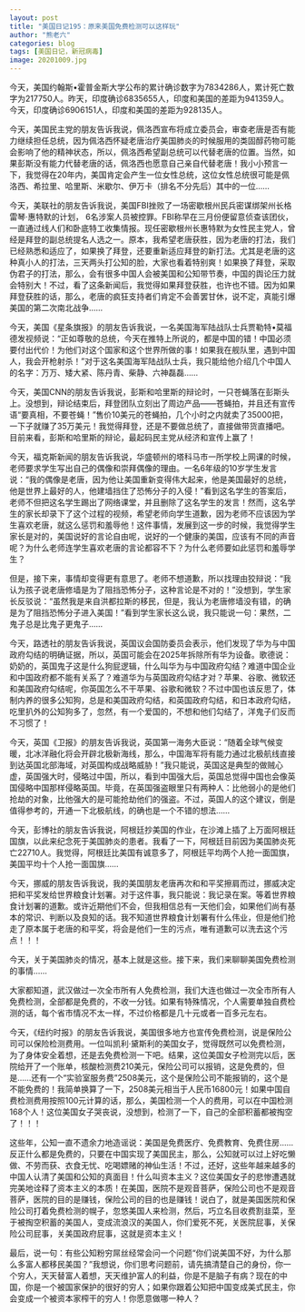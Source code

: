 ```yaml
---
layout: post
title: "美国日记195：原来美国免费检测可以这样玩"
author: "熊老六"
categories: blog
tags: [美国日记，新冠病毒]
image: 20201009.jpg
---
```


今天，美国约翰斯•霍普金斯大学公布的累计确诊数字为7834286人，累计死亡数字为217750人。昨天，印度确诊6835655人，印度和美国的差距为941359人。今天，印度确诊6906151人，印度和美国的差距为928135人。

今天，美国民主党的朋友告诉我说，佩洛西宣布将成立委员会，审查老唐是否有能力继续担任总统，因为佩洛西怀疑老唐治疗美国肺炎的时候服用的类固醇药物可能会影响了他的精神状态，所以，佩洛西希望副总统可以代替老唐的位置。当然，如果彭斯没有能力代替老唐的话，佩洛西也愿意自己亲自代替老唐！我小小预言一下，我觉得在20年内，美国肯定会产生一位女性总统，这位女性总统很可能是佩洛西、希拉里、哈里斯、米歇尔、伊万卡（排名不分先后）其中的一位……

今天，美联社的朋友告诉我说，美国FBI挫败了一场密歇根州民兵密谋绑架州长格雷琴·惠特默的计划， 6名涉案人员被控罪。FBI称早在三月份便留意侦查该团伙，一直通过线人们和卧底特工收集情报。现任密歇根州长惠特默为女性民主党人，曾经是拜登的副总统提名人选之一。原本，我希望老唐获胜，因为老唐的打法，我们已经熟悉和适应了，如果换了拜登，还要重新适应拜登的新打法。尤其是老唐的这种真小人的打法，三天两头打公知的脸，大家也看着特别爽！如果换了拜登，采取伪君子的打法，那么，会有很多中国人会被美国和公知带节奏，中国的舆论压力就会特别大！不过，看了这条新闻后，我觉得如果拜登获胜，也许也不错。因为如果拜登获胜的话，那么，老唐的疯狂支持者们肯定不会善罢甘休，说不定，真能引爆美国的第二次南北战争……

今天，美国《星条旗报》的朋友告诉我说，一名美国海军陆战队士兵贾勒特•莫福德发视频说：“正如尊敬的总统，今天在推特上所说的，都是中国的错！中国必须要付出代价！为他们对这个国家和这个世界所做的事！如果我在舰队里，遇到中国人，我会开枪射杀！”对于这名美国海军陆战队士兵，我只能给他介绍几个中国人的名字：万万、矮大紧、陈丹青、柴静、六神磊磊……

今天，美国CNN的朋友告诉我说，彭斯和哈里斯的辩论时，一只苍蝇落在彭斯头上。没想到，辩论结束后，拜登团队立刻出了周边产品——苍蝇拍，并且还有宣传语“要真相，不要苍蝇！”售价10美元的苍蝇拍，几个小时之内就卖了35000把，一下子就赚了35万美元！我觉得拜登，还是不要做总统了，直接做带货直播吧。目前来看，彭斯和哈里斯的辩论，最起码民主党从经济和宣传上赢了！

今天，福克斯新闻的朋友告诉我说，华盛顿州的塔科马市一所学校上网课的时候，老师要求学生写出自己的偶像和崇拜偶像的理由。一名6年级的10岁学生发言说：“我的偶像是老唐，因为他让美国重新变得伟大起来，他是美国最好的总统，他是世界上最好的人，他建墙挡住了恐怖分子的入侵！”看到这名学生的答案后，老师不但把这名学生踢出了网络课堂，并且删除了这名学生的发言！然而，这名学生的家长却录下了这个过程的视频，希望老师向学生道歉，因为老师不应该因为学生喜欢老唐，就这么惩罚和羞辱他！这件事情，发展到这一步的时候，我觉得学生家长是对的，美国说好的言论自由呢，说好的一个健康的美国，应该有不同的声音呢？为什么老师连学生喜欢老唐的言论都容不下？为什么老师要如此惩罚和羞辱学生？

但是，接下来，事情却变得更有意思了。老师不想道歉，所以找理由狡辩说：“我认为孩子说老唐修墙是为了阻挡恐怖分子，这种言论是不对的！”没想到，学生家长反驳说：“虽然我是来自洪都拉斯的移民，但是，我认为老唐修墙没有错，的确是为了阻挡恐怖分子进入美国！”看到学生家长这么说，我只能说一句：果然，二鬼子总是比鬼子更鬼子……

今天，路透社的朋友告诉我说，英国议会国防委员会表示，他们发现了华为与中国政府勾结的明确证据，所以，英国可能会在2025年拆除所有华为设备。歌德说：奶奶的，英国鬼子这是什么狗屁逻辑，什么叫华为与中国政府勾结？难道中国企业和中国政府都不能有关系了？难道华为与英国政府勾结才对？苹果、谷歌、微软还和美国政府勾结呢，你英国怎么不干苹果、谷歌和微软？不过中国也该反思了，体制内养的很多公知狗，总是和美国政府勾结，和英国政府勾结，和日本政府勾结，吃里扒外的公知狗多了，忽然，有一个爱国的，不想和他们勾结了，洋鬼子们反而不习惯了！

今天，英国《卫报》的朋友告诉我说，英国第一海务大臣说：“随着全球气候变暖，北冰洋融化将会开辟北极新海线，那么，中国海军将有能力通过北极航线直接到达英国北部海域，对英国构成战略威胁！”我只能说，英国这是典型的做贼心虚，英国强大时，侵略过中国，所以，看到中国强大后，英国总觉得中国也会像英国侵略中国那样侵略英国。毕竟，在英国强盗眼里只有两种人：比他弱小的是他们抢劫的对象，比他强大的是可能抢劫他们的强盗。不过，英国人的这个建议，倒是值得参考的，开通一下北极航线，的确也是一个不错的想法……

今天，彭博社的朋友告诉我说，阿根廷抄美国的作业，在沙滩上插了上万面阿根廷国旗，以此来纪念死于美国肺炎的患者。我看了一下，阿根廷目前因为美国肺炎死亡22710人。我觉得，阿根廷比美国有诚意多了，阿根廷平均两个人抢一面国旗，美国平均十个人抢一面国旗……

今天，挪威的朋友告诉我说，我的美国朋友老唐再次和和平奖擦肩而过，挪威决定把和平奖发给世界粮食计划署。对于这件事，我只能说：我记录在案。等着世界粮食计划署的道歉。或许近期他们不会，但我相信总有一天他们会，如果他们尚有基本的常识、判断以及良知的话。我不知道世界粮食计划署有什么伟业，但是他们抢走了原本属于老唐的和平奖，将会是他们一生的污点，唯有道歉可以洗去这个污点！！！

今天，关于美国肺炎的情况，基本上就是这些。接下来，我们来聊聊美国免费检测的事情……

大家都知道，武汉做过一次全市所有人免费检测，我们大连也做过一次全市所有人免费检测，全部都是免费的，不收一分钱。如果有特殊情况，个人需要单独自费检测的话，每个省市情况不太一样，不过价格都是几十元或者一百多元左右。

今天，《纽约时报》的朋友告诉我说，美国很多地方也宣传免费检测，说是保险公司可以保险检测费用。一位叫凯利·黛斯利的美国女子，觉得既然可以免费检测，为了身体安全着想，还是去免费检测一下吧。结果，这位美国女子检测完以后，医院给开了一个账单，核酸检测费210美元，保险公司可以报销，这是免费的，但是……还有一个“实验室服务费”2508美元，这个是保险公司不能报销的，这个是不能免费的！我简单换算了一下，2508美元相当于人民币16800元！如果中国自费检测费用按照100元计算的话，那么，美国检测一个人的费用，可以在中国检测168个人！这位美国女子哭丧说，没想到，检测了一下，自己的全部积蓄都被掏空了！！！

这些年，公知一直不遗余力地造谣说：美国是免费医疗、免费教育、免费住房……反正什么都是免费的，只要在中国实现了美国民主，那么，公知就可以过上好吃懒做、不劳而获、衣食无忧、吃喝嫖赌的神仙生活！不过，还好，这些年越来越多的中国人认清了美国和公知的真面目！什么叫资本主义？这位美国女子的悲惨遭遇就完美地诠释了资本主义的本质！在美国，医院不是观音菩萨，保险公司也不是观音菩萨，医院的目的是赚钱，保险公司的目的也是赚钱！说白了，就是美国医院和保险公司打着免费检测的幌子，忽悠美国人来检测，然后，巧立名目收费割韭菜，至于被掏空积蓄的美国人，变成流浪汉的美国人，你们爱死不死，关医院屁事，关保险公司屁事，关美国政府屁事，这就是资本主义！

最后，说一句：有些公知粉穷屌丝经常会问一个问题“你们说美国不好，为什么那么多富人都移民美国？”我想说，你们思考问题前，请先搞清楚自己的身份，你一个穷人，天天替富人着想，天天维护富人的利益，你是不是脑子有病？现在的中国，你是一个被国家保护的很好的穷人；如果你跟着公知把中国变成美式民主，你会变成一个被资本家榨干的穷人！你愿意做哪一种人？
